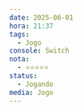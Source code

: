 ```yaml
---
date: 2025-06-01
hora: 21:37
tags:
  - Jogo
console: Switch
nota:
  - ⭐⭐⭐⭐⭐
status:
  - Jogando
media: Jogo
---
```










